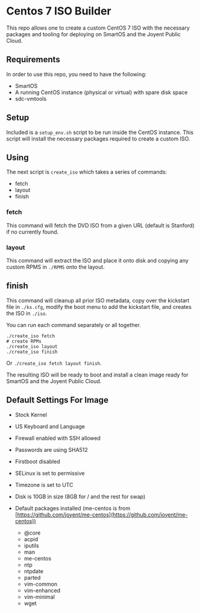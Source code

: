 # Centos 7 ISO Builder

This repo allows one to create a custom CentOS 7 ISO with the necessary packages and
tooling for deploying on SmartOS and the Joyent Public Cloud.

## Requirements

In order to use this repo, you need to have the following:

 * SmartOS
 * A running CentOS instance (physical or virtual) with spare disk space
 * sdc-vmtools

## Setup

Included is a `setup_env.sh` script to be run inside the CentOS instance.  This
script will install the necessary packages required to create a custom ISO.

## Using

The next script is `create_iso` which takes a series of commands:

 * fetch
 * layout
 * finish

### fetch
This command will fetch the DVD ISO from a given URL (default is Stanford) if
no currently found.

### layout
This command will extract the ISO and place it onto disk and copying any
custom RPMS in `./RPMS` onto the layout.

## finish
This command will cleanup all prior ISO metadata, copy over the kickstart file
in `./ks.cfg`, modify the boot menu to add the kickstart file, and
creates the ISO in `./iso`.

You can run each command separately or all together.

    ./create_iso fetch
    # create RPMs
    ./create_iso layout
    ./create_iso finish

Or `./create_iso fetch layout finish`.

The resulting ISO will be ready to boot and install a clean image ready for
SmartOS and the Joyent Public Cloud.

## Default Settings For Image

* Stock Kernel
* US Keyboard and Language
* Firewall enabled with SSH allowed
* Passwords are using SHA512
* Firstboot disabled
* SELinux is set to permissive
* Timezone is set to UTC
* Disk is 10GB in size (8GB for / and the rest for swap)
* Default packages installed (me-centos
is from [https://github.com/joyent/me-centos](https://github.com/joyent/me-centos))


   * @core
   * acpid
   * iputils
   * man
   * me-centos
   * ntp
   * ntpdate
   * parted
   * vim-common
   * vim-enhanced
   * vim-minimal
   * wget
